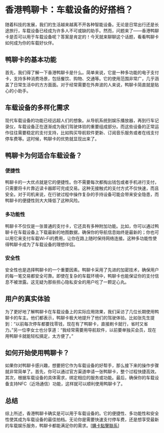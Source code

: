 # 香港鸭聊卡：车载设备的好搭档？

随着科技的发展，我们的生活越来越离不开各种智能设备。无论是日常出行还是长途旅行，车载设备已经成为许多人不可或缺的助手。然而，问题来了——香港鸭聊卡是否可以用于车载设备呢？答案是肯定的！今天就来聊聊这个话题，看看鸭聊卡如何成为你的车载好伙伴。

## 鸭聊卡的基本功能

首先，我们得了解一下香港鸭聊卡是什么。简单来说，它是一种多功能的电子支付卡，支持多种消费场景，包括餐饮、购物、交通等。它的使用范围非常广，几乎涵盖了日常生活中的方方面面。对于经常需要在外奔波的人来说，鸭聊卡简直就是贴心的小助手。

## 车载设备的多样化需求

现代车载设备的功能已经远超人们的想象。从导航系统到娱乐播放器，再到行车记录仪，车载设备正在逐渐成为我们驾驶体验的重要组成部分。而这些设备的正常运作往往需要稳定的支付支持，比如购买导航软件更新、订阅音乐服务或者在线支付停车费等。这时候，鸭聊卡的优势就显现出来了。

## 鸭聊卡为何适合车载设备？

### 便捷性

鸭聊卡的一大优点就是它的便捷性。你不需要每次都掏出钱包或者手机进行支付，只需要将卡片靠近读卡器即可完成交易。这种无接触式的支付方式不仅快速，而且安全。对于司机来说，在行驶过程中操作复杂的手持设备可能会带来安全隐患，而鸭聊卡的便捷性则大大降低了这种风险。

### 多功能性

鸭聊卡不仅仅是一张普通的支付卡，它还具有多种附加功能。比如，你可以通过鸭聊卡在车载设备上下载最新的地图数据，确保你的导航信息始终是最新的；你也可以用它来支付车载Wi-Fi的费用，让你在路上随时保持网络连接。这种多功能性使得鸭聊卡成为了车载设备的理想伴侣。

### 安全性

安全性也是选择鸭聊卡的一个重要因素。鸭聊卡采用了先进的加密技术，确保用户的每一笔交易都安全可靠。即使在复杂的车载环境中，鸭聊卡也能保证你的支付信息不被泄露。这无疑为那些担心隐私安全的用户吃了一颗定心丸。

## 用户的真实体验

为了更好地了解鸭聊卡在车载设备上的实际应用效果，我们采访了几位长期使用鸭聊卡的车主。他们都表示，鸭聊卡极大地提升了他们的驾驶体验。比如张先生提到：“以前每次停车都要找零钱，现在有了鸭聊卡，直接刷卡就行，省时又省力。”另一位李女士也分享道：“我经常需要用导航软件，以前要单独买会员，现在用鸭聊卡就能轻松搞定，太方便了。”

## 如何开始使用鸭聊卡？

如果你对鸭聊卡感兴趣，想要把它作为车载设备的好帮手，那么接下来的操作步骤就非常简单了。首先，你可以通过官方渠道申请一张鸭聊卡，整个过程快捷高效。其次，根据车载设备的具体需求，绑定相应的服务或功能。最后，确保你的车载设备支持NFC（近场通信）功能，这样就可以顺利使用鸭聊卡了。

## 总结

综上所述，香港鸭聊卡确实是可以用于车载设备的。它的便捷性、多功能性和安全性使其成为车载设备的最佳拍档。无论你是需要快速支付停车费，还是想享受最新的车载娱乐服务，鸭聊卡都能满足你的需求。[[購卡點擊聯系](https://t.me/s/SXDXQF)]